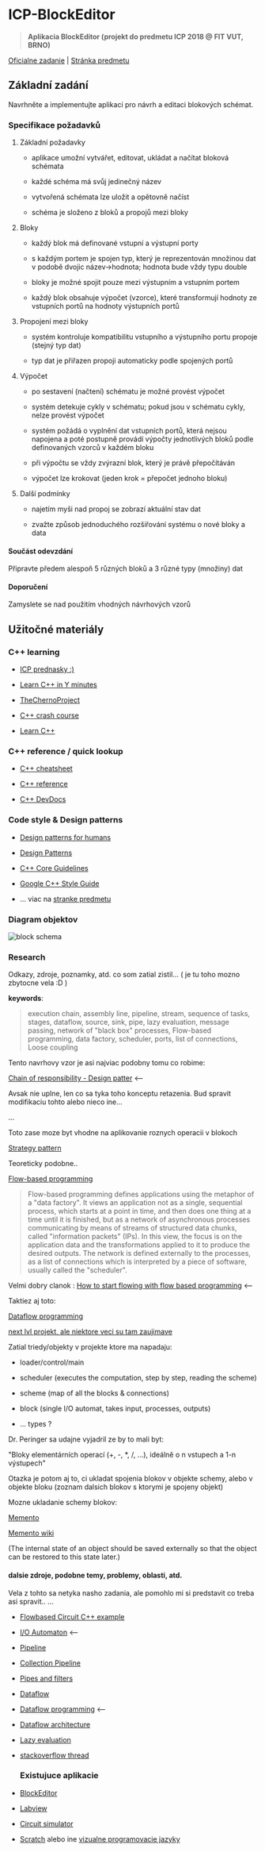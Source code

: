 # ICP-BlockEditor

> **Aplikacia BlockEditor (projekt do predmetu ICP 2018 @ FIT VUT, BRNO)**

[Oficialne zadanie](https://www.fit.vutbr.cz/study/courses/ICP/public/ICP-PRJ-zadani.html) | 
[Stránka predmetu](https://www.fit.vutbr.cz/study/courses/ICP/public/)

## Základní zadání

Navrhněte a implementujte aplikaci pro návrh a editaci blokových schémat.

### Specifikace požadavků

1. Základní požadavky

   - aplikace umožní vytvářet, editovat, ukládat a načítat bloková schémata

   - každé schéma má svůj jedinečný název

   - vytvořená schémata lze uložit a opětovně načíst

   - schéma je složeno z bloků a propojů mezi bloky

2. Bloky

   - každý blok má definované vstupní a výstupní porty

   - s každým portem je spojen typ, který je reprezentován množinou dat v podobě dvojic název->hodnota; hodnota bude vždy typu double

   - bloky je možné spojit pouze mezi výstupním a vstupním portem

   - každý blok obsahuje výpočet (vzorce), které transformují hodnoty ze vstupních portů na hodnoty výstupních portů

3. Propojení mezi bloky

   - systém kontroluje kompatibilitu vstupního a výstupního portu propoje (stejný typ dat)

   - typ dat je přiřazen propoji automaticky podle spojených portů

4. Výpočet

   - po sestavení (načtení) schématu je možné provést výpočet

   - systém detekuje cykly v schématu; pokud jsou v schématu cykly, nelze provést výpočet

   - systém požádá o vyplnění dat vstupních portů, která nejsou napojena a poté postupně provádí výpočty jednotlivých bloků podle definovaných vzorců v každém bloku

   - při výpočtu se vždy zvýrazní blok, který je právě přepočítáván

   - výpočet lze krokovat (jeden krok = přepočet jednoho bloku)

5. Další podmínky

   - najetím myši nad propoj se zobrazí aktuální stav dat

   - zvažte způsob jednoduchého rozšiřování systému o nové bloky a data

#### Součást odevzdání

Připravte předem alespoň 5 různých bloků a 3 různé typy (množiny) dat

#### Doporučení

Zamyslete se nad použitím vhodných návrhových vzorů

## Užitočné materiály

### C++ learning

- [ICP prednasky :)](https://www.fit.vutbr.cz/study/courses/ICP/public/Prednasky/ICP.pdf)

- [Learn C++ in Y minutes](https://learnxinyminutes.com/docs/c++/)

- [TheChernoProject](https://www.youtube.com/channel/UCQ-W1KE9EYfdxhL6S4twUNw)

- [C++ crash course](http://www.labri.fr/perso/nrougier/teaching/c++-crash-course/#foreword)

- [Learn C++](http://www.learncpp.com/)

### C++ reference / quick lookup

- [C++ cheatsheet](https://github.com/mortennobel/cpp-cheatsheet)

- [C++ reference](http://en.cppreference.com/w/cpp)

- [C++ DevDocs](http://devdocs.io/cpp/)

### Code style & Design patterns

- [Design patterns for humans](https://github.com/kamranahmedse/design-patterns-for-humans)

- [Design Patterns](https://sourcemaking.com/design_patterns)

- [C++ Core Guidelines](http://isocpp.github.io/CppCoreGuidelines/CppCoreGuidelines)

- [Google C++ Style Guide](https://google.github.io/styleguide/cppguide.html)

- ... viac na [stranke predmetu](https://www.fit.vutbr.cz/study/courses/ICP/public/)

### Diagram objektov

![block schema](https://github.com/andrejnano/ICP-BlockEditor/blob/master/block_schema.png?raw=true "ICP Block schema")

### Research

Odkazy, zdroje, poznamky, atd. co som zatial zistil... ( je tu toho mozno zbytocne vela :D )

**keywords**:

> execution chain, assembly line, pipeline, stream, sequence of tasks, stages, dataflow, source, sink, pipe, lazy evaluation,
message passing, network of "black box" processes, Flow-based programming, data factory, scheduler, ports, list of connections, Loose coupling

Tento navrhovy vzor je asi najviac podobny tomu co robime:

[Chain of responsibility - Design patter](https://en.wikipedia.org/wiki/Chain-of-responsibility_pattern) <--

Avsak nie uplne, len co sa tyka toho konceptu retazenia. Bud spravit modifikaciu tohto alebo nieco ine...

...

Toto zase moze byt vhodne na aplikovanie roznych operacii v blokoch

[Strategy pattern](https://sourcemaking.com/design_patterns/strategy/cpp/1)





Teoreticky podobne.. 

[Flow-based programming](https://en.wikipedia.org/wiki/Flow-based_programming)

> Flow-based programming defines applications using the metaphor of a "data factory". It views an application not as a single, sequential process, which starts at a point in time, and then does one thing at a time until it is finished, but as a network of asynchronous processes communicating by means of streams of structured data chunks, called "information packets" (IPs). In this view, the focus is on the application data and the transformations applied to it to produce the desired outputs. The network is defined externally to the processes, as a list of connections which is interpreted by a piece of software, usually called the "scheduler".

Velmi dobry clanok : [How to start flowing with flow based programming](https://colab.coop/blog/how-to-start-flowing-with-flow-based-programming/) <--

Taktiez aj toto:

[Dataflow programming](https://en.wikipedia.org/wiki/Dataflow_programming)



[next lvl projekt, ale niektore veci su tam zaujimave ](https://github.com/FlexCoreLib/flexcore)



Zatial triedy/objekty v projekte ktore ma napadaju:

- loader/control/main

- scheduler (executes the computation, step by step, reading the scheme)

- scheme (map of all the blocks & connections)

- block (single I/O automat, takes input, processes, outputs)

- ... types ?

Dr. Peringer sa udajne vyjadril ze by to mali byt:

"Bloky elementárních operací (+, -, *, /, ...), ideálně o n vstupech a 1-n výstupech"

Otazka je potom aj to, ci ukladat spojenia blokov v objekte schemy, alebo v objekte bloku (zoznam dalsich blokov s ktorymi je spojeny objekt)

Mozne ukladanie schemy blokov:

[Memento](https://github.com/kamranahmedse/design-patterns-for-humans#-memento)

[Memento wiki](https://en.wikipedia.org/wiki/Memento_pattern)

(The internal state of an object should be saved externally so that the object can be restored to this state later.)

#### dalsie zdroje, podobne temy, problemy, oblasti, atd.

Vela z tohto sa netyka nasho zadania, ale pomohlo mi si predstavit co treba asi spravit.. 
...

- [Flowbased Circuit C++ example](http://flowbasedprogramming.com/docs/html/index.html)

- [I/O Automaton](https://en.wikipedia.org/wiki/Input/output_automaton) <--

- [Pipeline](https://www.cise.ufl.edu/research/ParallelPatterns/PatternLanguage/AlgorithmStructure/Pipeline.htm)

- [Collection Pipeline](https://martinfowler.com/articles/collection-pipeline/)

- [Pipes and filters](https://docs.microsoft.com/en-us/azure/architecture/patterns/pipes-and-filters)

- [Dataflow](https://en.wikipedia.org/wiki/Dataflow)

- [Dataflow programming](https://en.wikipedia.org/wiki/Dataflow_programming) <--

- [Dataflow architecture](https://en.wikipedia.org/wiki/Dataflow_architecture)

- [Lazy evaluation](https://en.wikipedia.org/wiki/Lazy_evaluation)

- [stackoverflow thread](https://stackoverflow.com/questions/9130395/how-to-simulate-a-digital-circuit-with-c-just-input-output-no-graphics)

  ### Existujuce aplikacie

- [BlockEditor](https://www.microbit.co.uk/blocks/editor)

- [Labview](http://www.ni.com/labview)

- [Circuit simulator](https://simulator.io/)

- [Scratch](https://en.wikipedia.org/wiki/Scratch_(programming_language)) alebo ine [vizualne programovacie jazyky](https://en.wikipedia.org/wiki/Visual_programming_language)
